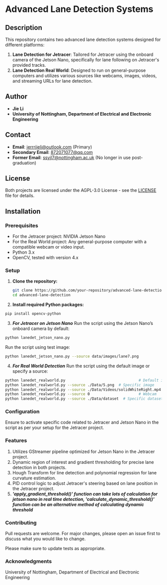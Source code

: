 # Advanced Lane Detection Systems

## Description
This repository contains two advanced lane detection systems designed for different platforms:
1. **Lane Detection for Jetracer**: Tailored for Jetracer using the onboard camera of the Jetson Nano, specifically for lane following on Jetracer's provided tracks.
2. **Lane Detection Real World**: Designed to run on general-purpose computers and utilizes various sources like webcams, images, videos, and streaming URLs for lane detection.

## Author
- **Jie Li**
- **University of Nottingham, Department of Electrical and Electronic Engineering**

## Contact
- **Email**: jerrrjieli@outlook.com (Primary)
- **Secondary Email**: 872071077@qq.com
- **Former Email**: ssyjl7@nottingham.ac.uk (No longer in use post-graduation)

## License
Both projects are licensed under the AGPL-3.0 License - see the [LICENSE](LICENSE) file for details.

## Installation

### Prerequisites
- For the Jetracer project: NVIDIA Jetson Nano
- For the Real World project: Any general-purpose computer with a compatible webcam or video input.
- Python 3.x
- OpenCV, tested with version 4.x

### Setup
1. **Clone the repository:**
   ```bash
   git clone https://github.com/your-repository/advanced-lane-detection.git
   cd advanced-lane-detection
   ```
2. **Install required Python packages:**
```bash
pip install opencv-python
```
3. ***For Jetracer on Jetson Nano***
Run the script using the Jetson Nano’s onboard camera by default:
```bash
python lanedet_jetson_nano.py
```
Run the script using test image:
```bash
python lanedet_jetson_nano.py --source data/images/lane7.png
```
4. ***For Real World Detection***
Run the script using the default image or specify a source:
```bash
python lanedet_realworld.py                                 # Default image
python lanedet_realworld.py --source ./Data/5.png  # Specific image
python lanedet_realworld.py --source ./Data/Videos/solidWhiteRight.mp4    # Specific video
python lanedet_realworld.py --source 0                      # Webcam
python lanedet_realworld.py --source ./Data/dataset  # Specific dataset
```

### Configuration
Ensure to activate specific code related to Jetracer and Jetson Nano in the script as per your setup for the Jetracer project.

### Features
1. Utilizes GStreamer pipeline optimized for Jetson Nano in the Jetracer project.
2. Dynamic region of interest and gradient thresholding for precise lane detection in both projects.
3. Hough Transform for line detection and polynomial regression for lane curvature estimation.
4. PID control logic to adjust Jetracer's steering based on lane position in the Jetracer project.
5. ***'apply_gradient_threshold()' function can take lots of calculation for jetson nano in real time detection, 'calculate_dynamic_threshold()' function can be an alternative method of calculating dynamic threshold***

### Contributing
Pull requests are welcome. For major changes, please open an issue first to discuss what you would like to change.

Please make sure to update tests as appropriate.

### Acknowledgments
University of Nottingham,
Department of Electrical and Electronic Engineering
